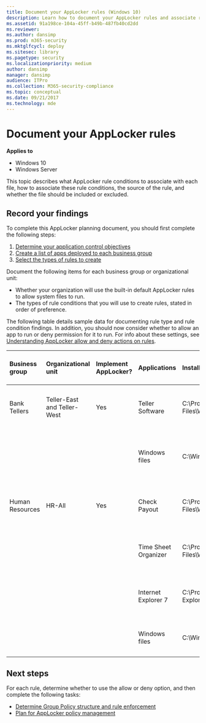 ```yaml
---
title: Document your AppLocker rules (Windows 10)
description: Learn how to document your AppLocker rules and associate rule conditions with files, permissions, rule source, and implementation.
ms.assetid: 91a198ce-104a-45ff-b49b-487fb40cd2dd
ms.reviewer: 
ms.author: dansimp
ms.prod: m365-security
ms.mktglfcycl: deploy
ms.sitesec: library
ms.pagetype: security
ms.localizationpriority: medium
author: dansimp
manager: dansimp
audience: ITPro
ms.collection: M365-security-compliance
ms.topic: conceptual
ms.date: 09/21/2017
ms.technology: mde
---
```


# Document your AppLocker rules

**Applies to**
- Windows 10
- Windows Server

This topic describes what AppLocker rule conditions to associate with each file, how to associate these rule conditions, the source of the rule, and whether the file should be included or excluded.

## Record your findings

To complete this AppLocker planning document, you should first complete the following steps:

1.  [Determine your application control objectives](determine-your-application-control-objectives.md)
2.  [Create a list of apps deployed to each business group](create-list-of-applications-deployed-to-each-business-group.md)
3.  [Select the types of rules to create](select-types-of-rules-to-create.md)

Document the following items for each business group or organizational unit:

-   Whether your organization will use the built-in default AppLocker rules to allow system files to run.
-   The types of rule conditions that you will use to create rules, stated in order of preference.

The following table details sample data for documenting rule type and rule condition findings. In addition, you should now consider whether to allow an app to run or deny permission for it to run. For info about these settings, see [Understanding AppLocker allow and deny actions on rules](understanding-applocker-allow-and-deny-actions-on-rules.md).

<table>
<colgroup>
<col width="14%" />
<col width="14%" />
<col width="14%" />
<col width="14%" />
<col width="14%" />
<col width="14%" />
<col width="14%" />
</colgroup>
<thead>
<tr class="header">
<th align="left">Business group</th>
<th align="left">Organizational unit</th>
<th align="left">Implement AppLocker?</th>
<th align="left">Applications</th>
<th align="left">Installation path</th>
<th align="left">Use default rule or define new rule condition</th>
<th align="left">Allow or deny</th>
</tr>
</thead>
<tbody>
<tr class="odd">
<td align="left"><p>Bank Tellers</p></td>
<td align="left"><p>Teller-East and Teller-West</p></td>
<td align="left"><p>Yes</p></td>
<td align="left"><p>Teller Software</p></td>
<td align="left"><p>C:\Program Files\Woodgrove\Teller.exe</p></td>
<td align="left"><p>File is signed; create a publisher condition</p></td>
<td align="left"><p></p></td>
</tr>
<tr class="even">
<td align="left"><p></p></td>
<td align="left"><p></p></td>
<td align="left"><p></p></td>
<td align="left"><p>Windows files</p></td>
<td align="left"><p>C:\Windows</p></td>
<td align="left"><p>Create a path exception to the default rule to exclude \Windows\Temp</p></td>
<td align="left"><p></p></td>
</tr>
<tr class="odd">
<td align="left"><p>Human Resources</p></td>
<td align="left"><p>HR-All</p></td>
<td align="left"><p>Yes</p></td>
<td align="left"><p>Check Payout</p></td>
<td align="left"><p>C:\Program Files\Woodgrove\HR\Checkcut.exe</p></td>
<td align="left"><p>File is signed; create a publisher condition</p></td>
<td align="left"><p></p></td>
</tr>
<tr class="even">
<td align="left"><p></p></td>
<td align="left"><p></p></td>
<td align="left"><p></p></td>
<td align="left"><p>Time Sheet Organizer</p></td>
<td align="left"><p>C:\Program Files\Woodgrove\HR\Timesheet.exe</p></td>
<td align="left"><p>File is not signed; create a file hash condition</p></td>
<td align="left"><p></p></td>
</tr>
<tr class="odd">
<td align="left"><p></p></td>
<td align="left"><p></p></td>
<td align="left"><p></p></td>
<td align="left"><p>Internet Explorer 7</p></td>
<td align="left"><p>C:\Program Files\Internet Explorer&lt;/p&gt;</td>
<td align="left"><p>File is signed; create a publisher condition</p></td>
<td align="left"><p></p></td>
</tr>
<tr class="even">
<td align="left"><p></p></td>
<td align="left"><p></p></td>
<td align="left"><p></p></td>
<td align="left"><p>Windows files</p></td>
<td align="left"><p>C:\Windows</p></td>
<td align="left"><p>Use the default rule for the Windows path</p></td>
<td align="left"><p></p></td>
</tr>
</tbody>
</table>
 

## Next steps

For each rule, determine whether to use the allow or deny option, and then complete the following tasks:

-   [Determine Group Policy structure and rule enforcement](determine-group-policy-structure-and-rule-enforcement.md)
-   [Plan for AppLocker policy management](plan-for-applocker-policy-management.md)
